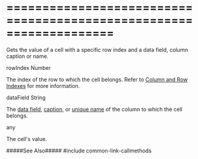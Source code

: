 ===================================================================
===================================================================

<!--shortDescription-->
Gets the value of a cell with a specific row index and a data field, column caption or name.
<!--/shortDescription-->

<!--paramName1-->rowIndex<!--/paramName1-->
<!--paramType1-->Number<!--/paramType1-->
<!--paramDescription1-->
The index of the row to which the cell belongs. Refer to [Column and Row Indexes](/Documentation/Guide/Widgets/{WidgetName}/Columns/Column_and_Row_Indexes/) for more information.
<!--/paramDescription1-->

<!--paramName2-->dataField<!--/paramName2-->
<!--paramType2-->String<!--/paramType2-->
<!--paramDescription2-->
The [data field]({basewidgetpath}/Configuration/columns/#dataField), [caption]({basewidgetpath}/Configuration/columns/#caption), or [unique name]({basewidgetpath}/Configuration/columns/#name) of the column to which the cell belongs.
<!--/paramDescription2-->

<!--returnType-->any<!--/returnType-->
<!--returnDescription-->
The cell's value.
<!--/returnDescription-->

<!--fullDescription-->
#####See Also#####
#include common-link-callmethods
<!--/fullDescription-->